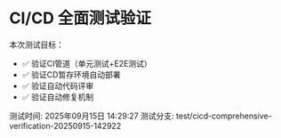 # CI/CD 全面测试验证

本次测试目标：
- ✅ 验证CI管道（单元测试+E2E测试）
- ✅ 验证CD暂存环境自动部署
- ✅ 验证自动代码评审
- ✅ 验证自动修复机制

测试时间: 2025年09月15日 14:29:27
测试分支: test/cicd-comprehensive-verification-20250915-142922


